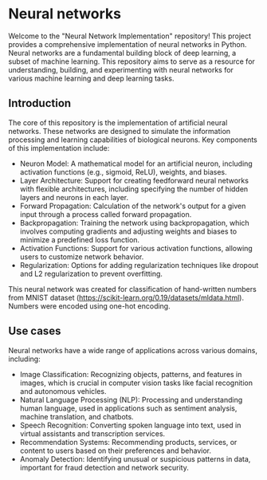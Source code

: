 # Neural networks
Welcome to the "Neural Network Implementation" repository! This project provides a comprehensive implementation of neural networks in Python. Neural networks are a 
fundamental building block of deep learning, a subset of machine learning. This repository aims to serve as a resource for understanding, building, and experimenting 
with neural networks for various machine learning and deep learning tasks.

## Introduction 
The core of this repository is the implementation of artificial neural networks. These networks are designed to simulate the information processing and 
learning capabilities of biological neurons. Key components of this implementation include:
- Neuron Model: A mathematical model for an artificial neuron, including activation functions (e.g., sigmoid, ReLU), weights, and biases.
- Layer Architecture: Support for creating feedforward neural networks with flexible architectures, including specifying the number of hidden layers and neurons
in each layer.
- Forward Propagation: Calculation of the network's output for a given input through a process called forward propagation.
- Backpropagation: Training the network using backpropagation, which involves computing gradients and adjusting weights and biases to minimize a predefined loss function.
- Activation Functions: Support for various activation functions, allowing users to customize network behavior.
- Regularization: Options for adding regularization techniques like dropout and L2 regularization to prevent overfitting.

This neural network was created for classification of hand-written numbers from MNIST dataset (https://scikit-learn.org/0.19/datasets/mldata.html). Numbers were encoded
using one-hot encoding.

## Use cases
Neural networks have a wide range of applications across various domains, including:
- Image Classification: Recognizing objects, patterns, and features in images, which is crucial in computer vision tasks like facial recognition and autonomous vehicles.
- Natural Language Processing (NLP): Processing and understanding human language, used in applications such as sentiment analysis, machine translation, and chatbots.
- Speech Recognition: Converting spoken language into text, used in virtual assistants and transcription services.
- Recommendation Systems: Recommending products, services, or content to users based on their preferences and behavior.
- Anomaly Detection: Identifying unusual or suspicious patterns in data, important for fraud detection and network security.
